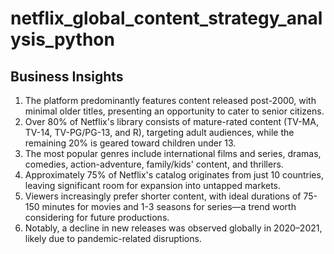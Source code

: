 # netflix_global_content_strategy_analysis_python

## Business Insights
1. The platform predominantly features content released post-2000, with minimal older titles, presenting an opportunity to cater to senior citizens. <br>
2. Over 80% of Netflix's library consists of mature-rated content (TV-MA, TV-14, TV-PG/PG-13, and R), targeting adult audiences, while the remaining 20% is geared toward children under 13. <br>
3. The most popular genres include international films and series, dramas, comedies, action-adventure, family/kids' content, and thrillers. <br>
4. Approximately 75% of Netflix's catalog originates from just 10 countries, leaving significant room for expansion into untapped markets. <br>
5. Viewers increasingly prefer shorter content, with ideal durations of 75-150 minutes for movies and 1-3 seasons for series—a trend worth considering for future productions. <br>
6. Notably, a decline in new releases was observed globally in 2020–2021, likely due to pandemic-related disruptions. <br>
